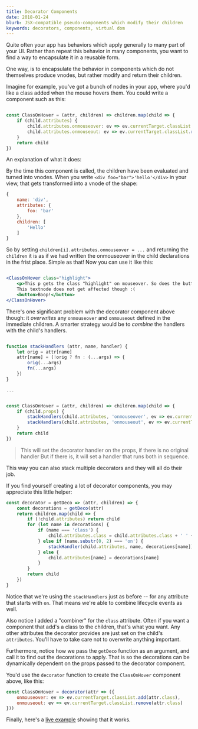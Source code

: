 ```yaml
---
title: Decorator Components
date: 2018-01-24
blurb: JSX-compatible pseudo-components which modify their children
keywords: decorators, components, virtual dom
---
```


Quite often your app has behaviors which apply generally to many part of your UI.
Rather than repeat this behavior in many components, you want to find a way to encapsulate
it in a reusable form.

One way, is to encapsulate the behavior in components which do not themselves produce vnodes,
but rather modify and return their children.

Imagine for example, you've got a bunch of nodes in your app, where you'd like a class added
when the mouse hovers them. You could write a component such as this:

```js

const ClassOnHover = (attr, children) => children.map(child => {
    if (child.attributes) {
        child.attributes.onmouseover: ev => ev.currentTarget.classList.add(attr.class)
        child.attributes.onmouseout: ev => ev.currentTarget.classList.remove(attr.class)
    }
    return child
})

```

An explanation of what it does:

By the time this component is called, the children have been evaluated and turned into
vnodes. When you write `<div foo="bar">'hello'</div>` in your view, that gets transformed into a
vnode of the shape: 

```js
{
    name: 'div',
    attributes: {
        foo: 'bar'
    },
    children: [
        'Hello'
    ]
}
```

So by setting `children[i].attributes.onmouseover = ...` and returning the `children` it is as if
we had written the onmouseover in the child declarations in the frist place. Simple as that!
Now you can use it like this:

```jsx

<ClassOnHover class="highlight">
    <p>This p gets the class "highlight" on mouseover. So does the button below</p>
    This textnode does not get affected though :(
    <button>Boop!</button>
</ClassOnHover>

```

There's one significant problem with the decorator component above though: it *overwrites* any
`onmouseover` and `onmouseout` defined in the immediate children. A smarter strategy would be
to *combine* the handlers with the child's handlers.

```jsx

function stackHandlers (attr, name, handler) {
    let orig = attr[name]
    attr[name] = (!orig ? fn : (...args) => {
        orig(...args)
        fn(...args)
    })
}

...


const ClassOnHover = (attr, children) => children.map(child => {
    if (child.props) {
        stackHandlers(child.attributes, 'onmouseover', ev => ev.currentTarget.classList.add(attr.class))
        stackHandlers(child.attributes, 'onmouseout', ev => ev.currentTarget.classList.add(attr.class))
    }
    return child
})


```

> This will set the decorator handler on the props, if there is no original handler
> But if there is, it will set a handler that runs both in sequence.

This way you can also stack multiple decorators and they will all do their job.

If you find yourself creating a lot of decorator components, you may appreciate this
little helper:

```js
const decorator = getDeco => (attr, children) => {
    const decorations = getDeco(attr)
    return children.map(child => {
        if (!child.attributes) return child
        for (let name in decorations) {
            if (name === 'class') {
                child.attributes.class = child.attributes.class + ' ' + decorations.class
            } else if (name.substr(0, 2) === 'on') {
                stackHandler(child.attributes, name, decorations[name])
            } else {
                child.attributes[name] = decorations[name]
            }
        }
        return child
    })
}
```

Notice that we're using the `stackHandlers` just as before -- for any attribute that starts
with `on`. That means we're able to combine lifecycle events as well. 

Also notice I added a "combiner" for the `class` attribute. Often if you want a component
that add's a class to the children, that's what you want.
Any other attributes the decorator provides are just set on the child's `attributes`. You'll
have to take care not to overwrite anything important.

Furthermore, notice how we pass the `getDeco` function as an argument, and call it
to find out the decorations to apply. That is so the decorations can be dynamically
dependent on the props passed to the decorator component. 

You'd use the `decorator` function to create the `ClassOnHover` component above, like
this:

```js
const ClassOnHover = decorator(attr => ({
    onmouseover: ev => ev.currentTarget.classList.add(attr.class),
    onmouseout: ev => ev.currentTarget.classList.remove(attr.class)
}))
```

Finally, here's a [live example](https://codepen.io/zaceno/pen/vpwVmp?editors=0010) showing that it works.